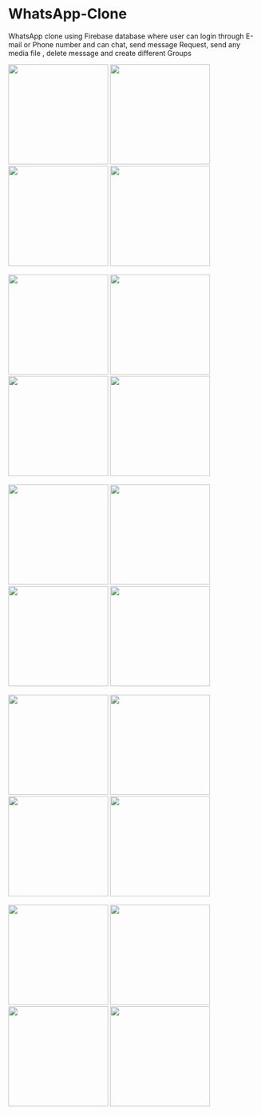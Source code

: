 # WhatsApp-Clone
WhatsApp clone using Firebase database where user can login through E-mail or Phone number and can chat, send message Request, send any media file , delete message and create different Groups

<img src="https://user-images.githubusercontent.com/54056583/102344469-f402e300-3fc1-11eb-99ce-6ca56d8f2722.png" width="200">  <img src="https://user-images.githubusercontent.com/54056583/102346095-5826a680-3fc4-11eb-98b3-1cc81fa04bd6.png" width="200"> <img src="https://user-images.githubusercontent.com/54056583/102347025-d2a3f600-3fc5-11eb-981c-455e933d7ad0.png" width="200">  <img src="https://user-images.githubusercontent.com/54056583/102349428-53182600-3fc9-11eb-9fc0-74205d3c469c.png" width="200">  

<img src="https://user-images.githubusercontent.com/54056583/102347102-ee0f0100-3fc5-11eb-8357-4ebc4d9d604d.png" width="200"> <img src="https://user-images.githubusercontent.com/54056583/102346835-83f65c00-3fc5-11eb-9e09-eea73eae3373.png" width="200"> <img src="https://user-images.githubusercontent.com/54056583/102347166-03842b00-3fc6-11eb-981f-6b072dd00c02.png" width="200">  <img src="https://user-images.githubusercontent.com/54056583/102349448-5b706100-3fc9-11eb-9ee2-475f79e291fd.png" width="200">
 
<img src="https://user-images.githubusercontent.com/54056583/102349458-5e6b5180-3fc9-11eb-8cd4-178889a1e4b2.png" width="200"> <img src="https://user-images.githubusercontent.com/54056583/102347208-139c0a80-3fc6-11eb-94e5-bed567d4ed68.png" width="200">  <img src="https://user-images.githubusercontent.com/54056583/102348004-3f6bc000-3fc7-11eb-842a-e61ce04a17cb.png" width="200">  <img src="https://user-images.githubusercontent.com/54056583/102349439-57dcda00-3fc9-11eb-914e-fb122d9bbd99.png" width="200">

<img src="https://user-images.githubusercontent.com/54056583/102347846-00d60580-3fc7-11eb-82d9-0c7dc9538001.png" width="200">  <img src="https://user-images.githubusercontent.com/54056583/102347883-0e8b8b00-3fc7-11eb-8585-f1d045050f6e.png" width="200">  <img src="https://user-images.githubusercontent.com/54056583/102347905-151a0280-3fc7-11eb-9dcd-fcb394d64768.png" width="200">  <img src="https://user-images.githubusercontent.com/54056583/102347943-2400b500-3fc7-11eb-878c-96a3333c7dca.png" width="200">

<img src="https://user-images.githubusercontent.com/54056583/102348411-e18ba800-3fc7-11eb-96d7-3c7daf887910.png" width="200">  <img src="https://user-images.githubusercontent.com/54056583/102348426-e3ee0200-3fc7-11eb-95ac-4ecee11d20c7.png" width="200">  <img src="https://user-images.githubusercontent.com/54056583/102348456-f1a38780-3fc7-11eb-86af-799af3644222.png" width="200">   <img src="https://user-images.githubusercontent.com/54056583/102348474-fa945900-3fc7-11eb-8789-35de966a9da0.png" width="200">

